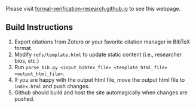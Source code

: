 Please visit [formal-verification-research.github.io](https://formal-verification-research.github.io) to see this webpage.

## Build Instructions

1. Export citations from Zotero or your favorite citation manager in BibTeX format.
2. Modify `refs/template.html` to update static content (i.e., researcher bios, etc.)
3. Run `parse_bib.py <input_bibtex_file> <template_html_file> <output_html_file>`.
4. If you are happy with the output html file, move the output html file to `index.html` and push changes. 
5. Github should build and host the site automagically when changes are pushed.

